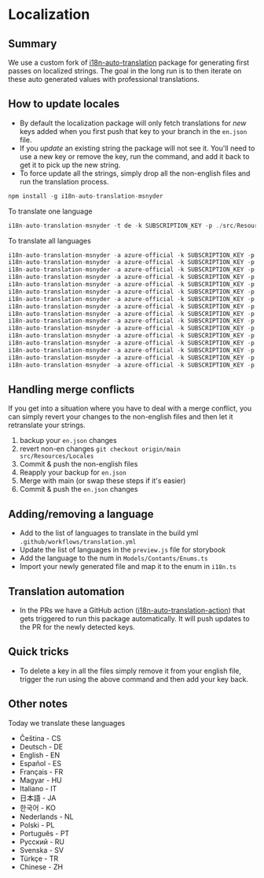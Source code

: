 # Localization

## Summary

We use a custom fork of [i18n-auto-translation](https://github.com/msnyder-msft/i18n-auto-translation-msnyder) package for generating first passes on localized strings. The goal in the long run is to then iterate on these auto generated values with professional translations.

## How to update locales

- By default the localization package will only fetch translations for *new* keys added when you first push that key to your branch in the `en.json` file.
- If you *update* an existing string the package will not see it. You'll need to use a new key or remove the key, run the command, and add it back to get it to pick up the new string.
- To force update all the strings, simply drop all the non-english files and run the translation process.

```ts
npm install -g i18n-auto-translation-msnyder
```

To translate one language

```ts
i18n-auto-translation-msnyder -t de -k SUBSCRIPTION_KEY -p ./src/Resources/Locales/en.json -l westus2 -f en -a azure-official 
```

To translate all languages

```ts
i18n-auto-translation-msnyder -a azure-official -k SUBSCRIPTION_KEY -p ./src/Resources/Locales/en.json -l westus2 -f en -t cs
i18n-auto-translation-msnyder -a azure-official -k SUBSCRIPTION_KEY -p ./src/Resources/Locales/en.json -l westus2 -f en -t de
i18n-auto-translation-msnyder -a azure-official -k SUBSCRIPTION_KEY -p ./src/Resources/Locales/en.json -l westus2 -f en -t es
i18n-auto-translation-msnyder -a azure-official -k SUBSCRIPTION_KEY -p ./src/Resources/Locales/en.json -l westus2 -f en -t fr
i18n-auto-translation-msnyder -a azure-official -k SUBSCRIPTION_KEY -p ./src/Resources/Locales/en.json -l westus2 -f en -t hu
i18n-auto-translation-msnyder -a azure-official -k SUBSCRIPTION_KEY -p ./src/Resources/Locales/en.json -l westus2 -f en -t it
i18n-auto-translation-msnyder -a azure-official -k SUBSCRIPTION_KEY -p ./src/Resources/Locales/en.json -l westus2 -f en -t ja
i18n-auto-translation-msnyder -a azure-official -k SUBSCRIPTION_KEY -p ./src/Resources/Locales/en.json -l westus2 -f en -t ko
i18n-auto-translation-msnyder -a azure-official -k SUBSCRIPTION_KEY -p ./src/Resources/Locales/en.json -l westus2 -f en -t nl
i18n-auto-translation-msnyder -a azure-official -k SUBSCRIPTION_KEY -p ./src/Resources/Locales/en.json -l westus2 -f en -t pl
i18n-auto-translation-msnyder -a azure-official -k SUBSCRIPTION_KEY -p ./src/Resources/Locales/en.json -l westus2 -f en -t pt
i18n-auto-translation-msnyder -a azure-official -k SUBSCRIPTION_KEY -p ./src/Resources/Locales/en.json -l westus2 -f en -t pt-pt
i18n-auto-translation-msnyder -a azure-official -k SUBSCRIPTION_KEY -p ./src/Resources/Locales/en.json -l westus2 -f en -t ru
i18n-auto-translation-msnyder -a azure-official -k SUBSCRIPTION_KEY -p ./src/Resources/Locales/en.json -l westus2 -f en -t sv
i18n-auto-translation-msnyder -a azure-official -k SUBSCRIPTION_KEY -p ./src/Resources/Locales/en.json -l westus2 -f en -t tr
i18n-auto-translation-msnyder -a azure-official -k SUBSCRIPTION_KEY -p ./src/Resources/Locales/en.json -l westus2 -f en -t zh-Hans
```

## Handling merge conflicts

If you get into a situation where you have to deal with a merge conflict, you can simply revert your changes to the non-english files and then let it retranslate your strings.

1. backup your `en.json` changes
1. revert non-en changes `git checkout origin/main src/Resources/Locales`
1. Commit & push the non-english files
1. Reapply your backup for `en.json`
1. Merge with main (or swap these steps if it's easier)
1. Commit & push the `en.json` changes

## Adding/removing a language

- Add to the list of languages to translate in the build yml `.github/workflows/translation.yml`
- Update the list of languages in the `preview.js` file for storybook
- Add the language to the num in `Models/Contants/Enums.ts`
- Import your newly generated file and map it to the enum in `i18n.ts`

## Translation automation

- In the PRs we have a GitHub action ([i18n-auto-translation-action](https://github.com/msnyder-msft/i18n-auto-translation-action)) that gets triggered to run this package automatically. It will push updates to the PR for the newly detected keys.

## Quick tricks

- To delete a key in all the files simply remove it from your english file, trigger the run using the above command and then add your key back.

## Other notes

Today we translate these languages

- Čeština - CS
- Deutsch - DE
- English - EN
- Español - ES
- Français - FR
- Magyar - HU
- Italiano - IT
- 日本語 - JA
- 한국어 - KO
- Nederlands - NL
- Polski - PL
- Português - PT
- Русский - RU
- Svenska - SV
- Türkçe - TR
- Chinese - ZH
